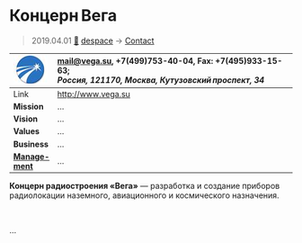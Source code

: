 # Концерн Вега
> 2019.04.01 [🚀](../index/index.md) [despace](index.md) → [Contact](contact.md)

|[![](f/con/k/koncern_vega_logo1_thumb.jpg)](f/con/k/koncern_vega_logo1.png)|<mail@vega.su>, +7(499)753-40-04, Fax: +7(495)933-15-63;<br> *Россия, 121170, Москва, Кутузовский проспект, 34*|
|:--|:--|
|Link|<http://www.vega.su>|
|**Mission**|…|
|**Vision**|…|
|**Values**|…|
|**Business**|…|
|**[Manage-<br>ment](mgmt.md)**|…|

**Концерн радиостроения «Вега»** — разработка и создание приборов радиолокации наземного, авиационного и космического назначения.


<p style="page-break-after:always"> </p>

…

